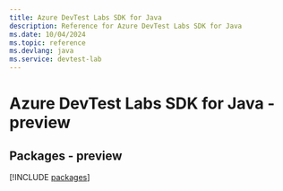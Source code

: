```yaml
---
title: Azure DevTest Labs SDK for Java
description: Reference for Azure DevTest Labs SDK for Java
ms.date: 10/04/2024
ms.topic: reference
ms.devlang: java
ms.service: devtest-lab
---
```

# Azure DevTest Labs SDK for Java - preview
## Packages - preview
[!INCLUDE [packages](devtest-labs-index.md)]